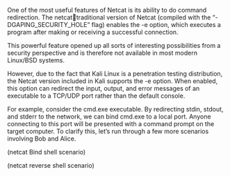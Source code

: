 One of the most useful features of Netcat is its ability to do command redirection. 
The netcattraditional version of Netcat (compiled with the “-DGAPING_SECURITY_HOLE” flag) enables the -e option, which executes a program after making or receiving a successful connection. 

This powerful feature opened up all sorts of interesting possibilities from a security perspective and is therefore not available in most modern Linux/BSD systems.

However, due to the fact that Kali Linux is a penetration testing distribution, the Netcat version included in Kali supports the -e option.
When enabled, this option can redirect the input, output, and error messages of an executable to a TCP/UDP port rather than the default console. 

For example, consider the cmd.exe executable. By redirecting stdin, stdout, and stderr to the network, we can bind cmd.exe to a local port. Anyone connecting to this port will be presented with a command prompt on the target computer. To clarify this, let’s run through a few more scenarios involving Bob and Alice.

(netcat Bind shell scenario)

(netcat reverse shell scenario)

